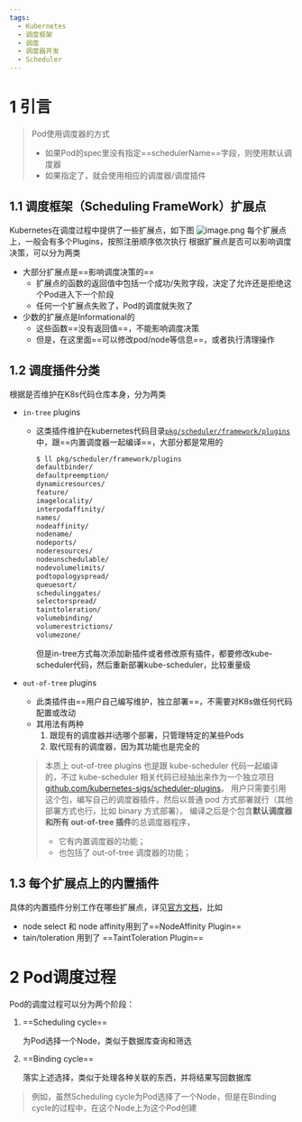 ```yaml
---
tags:
  - Kubernetes
  - 调度框架
  - 调度
  - 调度器开发
  - Scheduler
---
```

# 1 引言
> Pod使用调度器的方式
> - 如果Pod的spec里没有指定==schedulerName==字段，则使用默认调度器
> - 如果指定了，就会使用相应的调度器/调度插件

## 1.1 调度框架（Scheduling FrameWork）扩展点
Kubernetes在调度过程中提供了一些扩展点，如下图
![image.png](https://typora2icture.oss-cn-beijing.aliyuncs.com/img2/20250414094322.png)
每个扩展点上，一般会有多个Plugins，按照注册顺序依次执行
根据扩展点是否可以影响调度决策，可以分为两类

- 大部分扩展点是==影响调度决策的==
	- 扩展点的函数的返回值中包括一个成功/失败字段，决定了允许还是拒绝这个Pod进入下一个阶段
	- 任何一个扩展点失败了，Pod的调度就失败了
- 少数的扩展点是Informational的
	- 这些函数==没有返回值==，不能影响调度决策
	- 但是，在这里面==可以修改pod/node等信息==，或者执行清理操作
## 1.2 调度插件分类
根据是否维护在K8s代码仓库本身，分为两类
- `in-tree` plugins
	- 这类插件维护在kubernetes代码目录[`pkg/scheduler/framework/plugins`](https://github.com/kubernetes/kubernetes/tree/master/pkg/scheduler/framework/plugins)中，跟==内置调度器一起编译==，大部分都是常用的
		```bash
		$ ll pkg/scheduler/framework/plugins
		defaultbinder/
		defaultpreemption/
		dynamicresources/
		feature/
		imagelocality/
		interpodaffinity/
		names/
		nodeaffinity/
		nodename/
		nodeports/
		noderesources/
		nodeunschedulable/
		nodevolumelimits/
		podtopologyspread/
		queuesort/
		schedulinggates/
		selectorspread/
		tainttoleration/
		volumebinding/
		volumerestrictions/
		volumezone/
		```
		但是in-tree方式每次添加新插件或者修改原有插件，都要修改kube-scheduler代码，然后重新部署kube-scheduler，比较重量级
- `out-of-tree` plugins
	
	- 此类插件由==用户自己编写维护，独立部署==，不需要对K8s做任何代码配置或改动
	- 其用法有两种
		1. 跟现有的调度器并i选哪个部署，只管理特定的某些Pods
		2. 取代现有的调度器，因为其功能也是完全的
	
	> 本质上 out-of-tree plugins 也是跟 kube-scheduler 代码一起编译的，不过 kube-scheduler 相关代码已经抽出来作为一个独立项目 [github.com/kubernetes-sigs/scheduler-plugins](https://github.com/kubernetes-sigs/scheduler-plugins)。 用户只需要引用这个包，编写自己的调度器插件，然后以普通 pod 方式部署就行（其他部署方式也行，比如 binary 方式部署）。 编译之后是个包含**默认调度器和所有 out-of-tree 插件**的总调度器程序，
	>
	> - 它有内置调度器的功能；
	> - 也包括了 out-of-tree 调度器的功能；

## 1.3 每个扩展点上的内置插件

具体的内置插件分别工作在哪些扩展点，详见[官方文档](https://kubernetes.io/docs/reference/scheduling/config/#scheduling-plugins)，比如

- node select 和 node affinity用到了==NodeAffinity Plugin==
- tain/toleration 用到了 ==TaintToleration Plugin==

# 2 Pod调度过程

Pod的调度过程可以分为两个阶段：

1. ==Scheduling cycle==

   为Pod选择一个Node，类似于数据库查询和筛选

2. ==Binding cycle==

   落实上述选择，类似于处理各种关联的东西，并将结果写回数据库

> 例如，虽然Scheduling cycle为Pod选择了一个Node，但是在Binding cycle的过程中，在这个Node上为这个Pod创建
